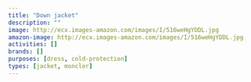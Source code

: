 ```yaml
---
title: "Down jacket"
description: ""
image: http://ecx.images-amazon.com/images/I/516weHgYDDL.jpg
amazon-image: http://ecx.images-amazon.com/images/I/516weHgYDDL.jpg
activities: []
brands: []
purposes: [dress, cold-protection]
types: [jacket, moncler]
---
```

